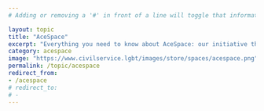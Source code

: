 ```yaml
---
# Adding or removing a '#' in front of a line will toggle that information off and on from being processed.

layout: topic
title: "AceSpace"
excerpt: "Everything you need to know about AceSpace: our initiative that's led by and for civil servants on the asexual or aromantic spectrum."
category: acespace
image: "https://www.civilservice.lgbt/images/store/spaces/acespace.png"
permalink: /topic/acespace
redirect_from:
- /acespace
# redirect_to:
# -
---
```


